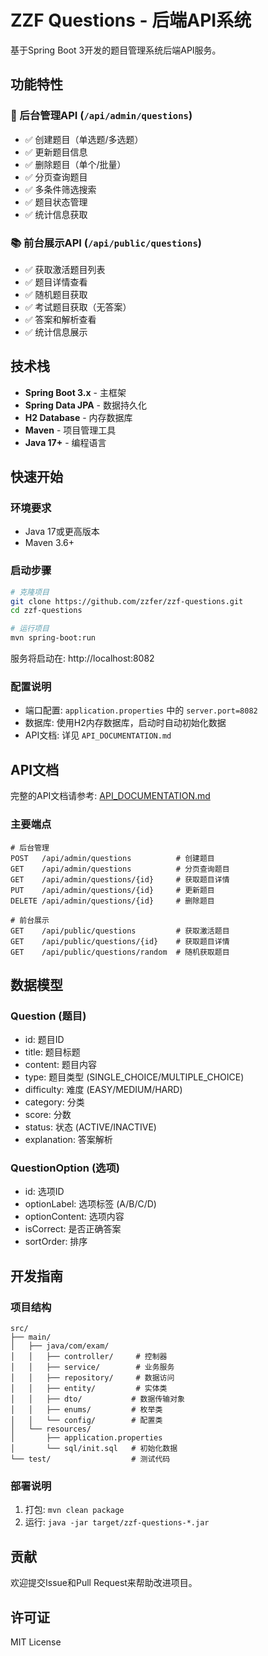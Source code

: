 # ZZF Questions - 后端API系统

基于Spring Boot 3开发的题目管理系统后端API服务。

## 功能特性

### 🎯 后台管理API (`/api/admin/questions`)
- ✅ 创建题目（单选题/多选题）
- ✅ 更新题目信息
- ✅ 删除题目（单个/批量）
- ✅ 分页查询题目
- ✅ 多条件筛选搜索
- ✅ 题目状态管理
- ✅ 统计信息获取

### 📚 前台展示API (`/api/public/questions`)
- ✅ 获取激活题目列表
- ✅ 题目详情查看
- ✅ 随机题目获取
- ✅ 考试题目获取（无答案）
- ✅ 答案和解析查看
- ✅ 统计信息展示

## 技术栈

- **Spring Boot 3.x** - 主框架
- **Spring Data JPA** - 数据持久化
- **H2 Database** - 内存数据库
- **Maven** - 项目管理工具
- **Java 17+** - 编程语言

## 快速开始

### 环境要求
- Java 17或更高版本
- Maven 3.6+

### 启动步骤
```bash
# 克隆项目
git clone https://github.com/zzfer/zzf-questions.git
cd zzf-questions

# 运行项目
mvn spring-boot:run
```

服务将启动在: http://localhost:8082

### 配置说明
- 端口配置: `application.properties` 中的 `server.port=8082`
- 数据库: 使用H2内存数据库，启动时自动初始化数据
- API文档: 详见 `API_DOCUMENTATION.md`

## API文档

完整的API文档请参考: [API_DOCUMENTATION.md](API_DOCUMENTATION.md)

### 主要端点
```
# 后台管理
POST   /api/admin/questions          # 创建题目
GET    /api/admin/questions          # 分页查询题目
GET    /api/admin/questions/{id}     # 获取题目详情
PUT    /api/admin/questions/{id}     # 更新题目
DELETE /api/admin/questions/{id}     # 删除题目

# 前台展示  
GET    /api/public/questions         # 获取激活题目
GET    /api/public/questions/{id}    # 获取题目详情
GET    /api/public/questions/random  # 随机获取题目
```

## 数据模型

### Question (题目)
- id: 题目ID
- title: 题目标题  
- content: 题目内容
- type: 题目类型 (SINGLE_CHOICE/MULTIPLE_CHOICE)
- difficulty: 难度 (EASY/MEDIUM/HARD)
- category: 分类
- score: 分数
- status: 状态 (ACTIVE/INACTIVE)
- explanation: 答案解析

### QuestionOption (选项)
- id: 选项ID
- optionLabel: 选项标签 (A/B/C/D)
- optionContent: 选项内容
- isCorrect: 是否正确答案
- sortOrder: 排序

## 开发指南

### 项目结构
```
src/
├── main/
│   ├── java/com/exam/
│   │   ├── controller/     # 控制器
│   │   ├── service/        # 业务服务
│   │   ├── repository/     # 数据访问
│   │   ├── entity/         # 实体类
│   │   ├── dto/           # 数据传输对象
│   │   ├── enums/         # 枚举类
│   │   └── config/        # 配置类
│   └── resources/
│       ├── application.properties
│       └── sql/init.sql   # 初始化数据
└── test/                  # 测试代码
```

### 部署说明
1. 打包: `mvn clean package`
2. 运行: `java -jar target/zzf-questions-*.jar`

## 贡献
欢迎提交Issue和Pull Request来帮助改进项目。

## 许可证
MIT License